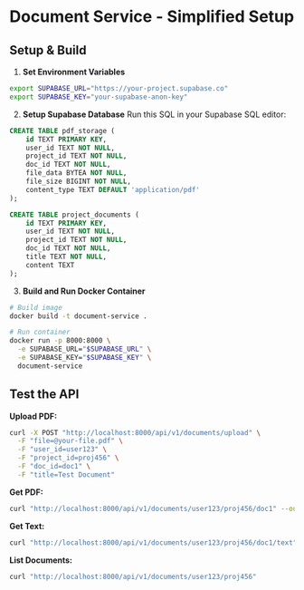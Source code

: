 # Document Service - Simplified Setup

## Setup & Build

1. **Set Environment Variables**
```bash
export SUPABASE_URL="https://your-project.supabase.co"
export SUPABASE_KEY="your-supabase-anon-key"
```

2. **Setup Supabase Database**
Run this SQL in your Supabase SQL editor:
```sql
CREATE TABLE pdf_storage (
    id TEXT PRIMARY KEY,
    user_id TEXT NOT NULL,
    project_id TEXT NOT NULL,
    doc_id TEXT NOT NULL,
    file_data BYTEA NOT NULL,
    file_size BIGINT NOT NULL,
    content_type TEXT DEFAULT 'application/pdf'
);

CREATE TABLE project_documents (
    id TEXT PRIMARY KEY,
    user_id TEXT NOT NULL,
    project_id TEXT NOT NULL,
    doc_id TEXT NOT NULL,
    title TEXT NOT NULL,
    content TEXT
);
```

3. **Build and Run Docker Container**
```bash
# Build image
docker build -t document-service .

# Run container
docker run -p 8000:8000 \
  -e SUPABASE_URL="$SUPABASE_URL" \
  -e SUPABASE_KEY="$SUPABASE_KEY" \
  document-service
```

## Test the API

**Upload PDF:**
```bash
curl -X POST "http://localhost:8000/api/v1/documents/upload" \
  -F "file=@your-file.pdf" \
  -F "user_id=user123" \
  -F "project_id=proj456" \
  -F "doc_id=doc1" \
  -F "title=Test Document"
```

**Get PDF:**
```bash
curl "http://localhost:8000/api/v1/documents/user123/proj456/doc1" --output test.pdf
```

**Get Text:**
```bash
curl "http://localhost:8000/api/v1/documents/user123/proj456/doc1/text"
```

**List Documents:**
```bash
curl "http://localhost:8000/api/v1/documents/user123/proj456"
```